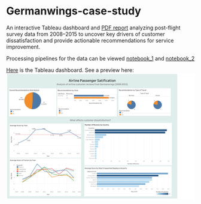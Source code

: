# Germanwings-case-study
An interactive Tableau dashboard and [PDF report](https://github.com/Bei007/Germanwings-case-study/blob/main/airline%20report.pdf) analyzing post-flight survey data from 2008–2015 to uncover key drivers of customer dissatisfaction and provide actionable recommendations for service improvement. 

Processing pipelines for the data can be viewed [notebook_1](https://github.com/Bei007/Germanwings-case-study/blob/main/data-extraction.ipynb) and [notebook_2](https://github.com/Bei007/Germanwings-case-study/blob/main/countrycount.ipynb)

 [Here](https://public.tableau.com/shared/WXHQNQTK4?:display_count=n&:origin=viz_share_link) is the Tableau dashboard. See a preview here:
![Dashboard preview](./Dashboard%20preview.png)
